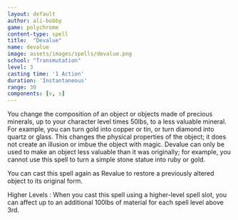 ```yaml
---
layout: default
author: ali-bobby
game: polychrome
content-type: spell
title:  "Devalue"
name: devalue
image: assets/images/spells/devalue.png
school: "Transmutation"
level: 3
casting time: '1 Action'
duration: 'Instantaneous'
range: 30
components: [v, s]
---
```


You change the composition of an object or objects made of precious minerals, up to your character level times 50lbs, to a less valuable mineral. For example, you can turn gold into copper or tin, or turn diamond into quartz or glass. This changes the physical properties of the object; it does not create an illusion or imbue the object with magic. Devalue can only be used to make an object less valuable than it was originally; for example, you cannot use this spell to turn a simple stone statue into ruby or gold.

You can cast this spell again as Revalue to restore a previously altered object to its original form.

Higher Levels
: When you cast this spell using a higher-level spell slot, you can affect up to an additional 100lbs of material for each spell level above 3rd.
